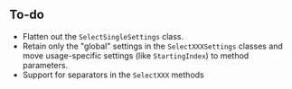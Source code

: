 ﻿## To-do

* Flatten out the `SelectSingleSettings` class.
* Retain only the "global" settings in the `SelectXXXSettings` classes and move usage-specific settings (like `StartingIndex`) to method parameters.
* Support for separators in the `SelectXXX` methods
